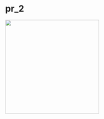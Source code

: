 # pr_2
<img src= "https://github.com/hirenkhasatiya/core_flutter/assets/121547143/edafde09-293d-4076-9eb6-ebf4eea88413" width ="300">

